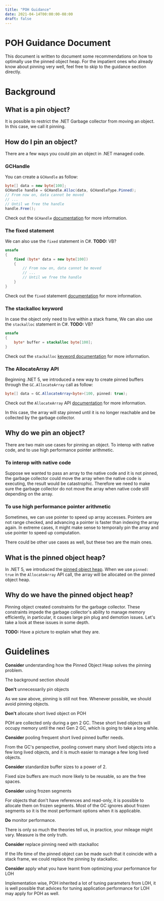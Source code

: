 ```yaml
---
title: "POH Guidance"
date: 2021-04-14T00:00:00-08:00
draft: false
---
```


# POH Guidance Document

This document is written to document some recommendations on how to optimally use the pinned object heap. For the impatient ones who already know about pinning very well, feel free to skip to the guidance section directly.

# Background

## What is a pin object?
It is possible to restrict the .NET Garbage collector from moving an object. In this case, we call it pinning.

## How do I pin an object?
There are a few ways you could pin an object in .NET managed code. 

### GCHandle
You can create a `GCHandle` as follow:

```c#
byte[] data = new byte[100];
GCHandle handle = GCHandle.Alloc(data, GCHandleType.Pinned);
// From now on, data cannot be moved
// ...
// Until we free the handle
handle.Free();
```

Check out the `GCHandle` [documentation](https://docs.microsoft.com/en-us/dotnet/api/system.runtime.interopservices.gchandle?view=net-5.0) for more information.

### The fixed statement
We can also use the `fixed` statement in C#. **TODO:** VB?

```c#
unsafe
{
    fixed (byte* data = new byte[100])
    {
        // From now on, data cannot be moved
        // ...
        // Until we free the handle
    }
}
```

Check out the `fixed` statement [documentation](https://docs.microsoft.com/en-us/dotnet/csharp/language-reference/keywords/fixed-statement) for more information.

### The stackalloc keyword
In case the object only need to live within a stack frame, We can also use the `stackalloc` statement in C#. **TODO:** VB?

```c#
unsafe
{
    byte* buffer = stackalloc byte[100];
}
```

Check out the `stackalloc` [keyword documentation](https://docs.microsoft.com/en-us/dotnet/csharp/language-reference/operators/stackalloc) for more information.


### The AllocateArray API
Beginning .NET 5, we introduced a new way to create pinned buffers through the `GC.AllocateArray` call as follow:

```c#
byte[] data = GC.AllocateArray<byte>(100, pinned: true);
```

Check out the `AllocateArray` API [documentation](https://docs.microsoft.com/en-us/dotnet/api/system.gc.allocatearray?view=net-5.0) for more information.

In this case, the array will stay pinned until it is no longer reachable and be collected by the garbage collector.

## Why do we pin an object?
There are two main use cases for pinning an object. To interop with native code, and to use high performance pointer arithmetic.

### To interop with native code
Suppose we wanted to pass an array to the native code and it is not pinned, the garbage collector could move the array when the native code is executing, the result would be catastrophic. Therefore we need to make sure the garbage collector do not move the array when native code still depending on the array.

### To use high performance pointer arithmetic
Sometimes, we can use pointer to speed up array accesses. Pointers are not range checked, and advancing a pointer is faster than indexing the array again. In extreme cases, it might make sense to temporaily pin the array and use pointer to speed up computation.

There could be other use cases as well, but these two are the main ones.

## What is the pinned object heap?
In .NET 5, we introduced the [pinned object heap](https://github.com/dotnet/runtime/blob/main/docs/design/features/PinnedHeap.md). When we use `pinned: true` in the `AllocateArray` API call, the array will be allocated on the pinned object heap.

## Why do we have the pinned object heap?
Pinning object created constraints for the garbage collector. These constraints impede the garbage collector's ability to manage memory efficiently, in particular, it causes large pin plug and demotion issues. Let's take a look at these issues in some depth.

**TODO:** Have a picture to explain what they are.

# Guidelines

**Consider** understanding how the Pinned Object Heap solves the pinning problem.

The background section should 

**Don't** unnecessarily pin objects 

As we saw above, pinning is still not free. Whenever possible, we should avoid pinning objects.

**Don't** allocate short lived object on POH

POH are collected only during a gen 2 GC. These short lived objects will occupy memory until the next Gen 2 GC, which is going to take a long while.

**Consider**  pooling frequent short lived pinned buffer needs.

From the GC's perspective, pooling convert many short lived objects into a few long lived objects, and it is much easier to manage a few long lived objects.

**Consider** standardize buffer sizes to a power of 2.

Fixed size buffers are much more likely to be reusable, so are the free spaces.

**Consider** using frozen segments

For objects that don't have references and read-only, it is possible to allocate them on frozen segments. Most of the GC ignores about frozen segments so it is the most performant options when it is applicable.

**Do** monitor performance.

There is only so much the theories tell us, in practice, your mileage might vary. Measure is the only truth.

**Consider** replace pinning need with stackalloc

If the life time of the pinned object can be made such that it coincide with a stack frame, we could replace the pinning by stackalloc.

**Consider** apply what you have learnt from optimizing your performance for LOH

Implementation wise, POH inherited a lot of tuning parameters from LOH, it is well possible that advices for tuning application performance for LOH may apply for POH as well.